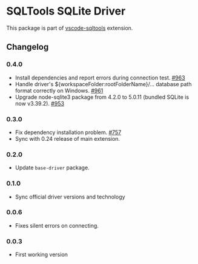 # SQLTools SQLite Driver

This package is part of [vscode-sqltools](https://vscode-sqltools.mteixeira.dev/?umd_source=repository&utm_medium=readme&utm_campaign=sqlite) extension.

## Changelog

### 0.4.0

  - Install dependencies and report errors during connection test. [#963](https://github.com/mtxr/vscode-sqltools/pull/963)
  - Handle driver's ${workspaceFolder:rootFolderName}/... database path format correctly on Windows. [#961](https://github.com/mtxr/vscode-sqltools/pull/961)
  - Upgrade node-sqlite3 package from 4.2.0 to 5.0.11 (bundled SQLite is now v3.39.2). [#953](https://github.com/mtxr/vscode-sqltools/pull/953)

### 0.3.0

- Fix dependency installation problem. [#757](https://github.com/mtxr/vscode-sqltools/issues/757)
- Sync with 0.24 release of main extension.

### 0.2.0

- Update `base-driver` package.

### 0.1.0

- Sync official driver versions and technology

### 0.0.6

- Fixes silent errors on connecting.

### 0.0.3

- First working version
